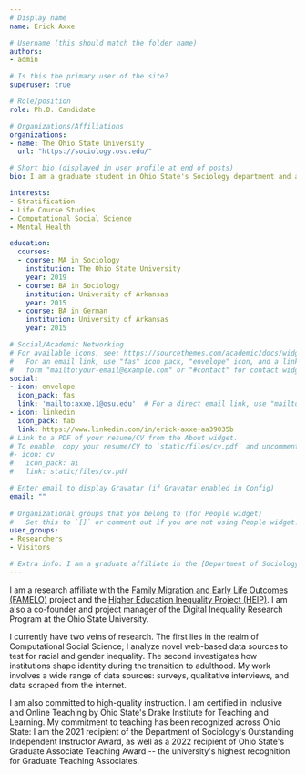 ```yaml
---
# Display name
name: Erick Axxe

# Username (this should match the folder name)
authors:
- admin

# Is this the primary user of the site?
superuser: true

# Role/position
role: Ph.D. Candidate 

# Organizations/Affiliations
organizations:
- name: The Ohio State University
  url: "https://sociology.osu.edu/"

# Short bio (displayed in user profile at end of posts)
bio: I am a graduate student in Ohio State's Sociology department and am affiliated with the Institute for Population Research. 

interests:
- Stratification
- Life Course Studies
- Computational Social Science
- Mental Health

education:
  courses:
  - course: MA in Sociology
    institution: The Ohio State University
    year: 2019
  - course: BA in Sociology
    institution: University of Arkansas
    year: 2015
  - course: BA in German
    institution: University of Arkansas
    year: 2015

# Social/Academic Networking
# For available icons, see: https://sourcethemes.com/academic/docs/widgets/#icons
#   For an email link, use "fas" icon pack, "envelope" icon, and a link in the
#   form "mailto:your-email@example.com" or "#contact" for contact widget.
social:
- icon: envelope
  icon_pack: fas
  link: 'mailto:axxe.1@osu.edu'  # For a direct email link, use "mailto:test@example.org".
- icon: linkedin
  icon_pack: fab
  link: https://www.linkedin.com/in/erick-axxe-aa39035b
# Link to a PDF of your resume/CV from the About widget.
# To enable, copy your resume/CV to `static/files/cv.pdf` and uncomment the lines below.  
#- icon: cv
#   icon_pack: ai
#   link: static/files/cv.pdf

# Enter email to display Gravatar (if Gravatar enabled in Config)
email: ""
  
# Organizational groups that you belong to (for People widget)
#   Set this to `[]` or comment out if you are not using People widget.  
user_groups:
- Researchers
- Visitors

# Extra info: I am a graduate affiliate in the [Department of Sociology](https://sociology.osu.edu/), the [Institute for Population Research](https://ipr.osu.edu/), and the [Translational Data Analytics Institute](https://tdai.osu.edu/) at The Ohio State University.
---
```

I am a research affiliate with the [Family Migration and Early Life Outcomes (FAMELO)](https://famelo.netlify.com/) project and the [Higher Education Inequality Project (HEIP)](https://cssl.osu.edu/research-projects/first-generation-student-study). I am also a co-founder and project manager of the Digital Inequality Research Program at the Ohio State University. 

I currently have two veins of research. The first lies in the realm of Computational Social Science; I analyze novel web-based data sources to test for racial and gender inequality. The second investigates how institutions shape identity during the transition to adulthood. My work involves a wide range of data sources: surveys, qualitative interviews, and data scraped from the internet. 

I am also committed to high-quality instruction. I am certified in Inclusive and Online Teaching by Ohio State's Drake Institute for Teaching and Learning. My commitment to teaching has been recognized across Ohio State: I am the 2021 recipient of the Department of Sociology's Outstanding Independent Instructor Award, as well as a 2022 recipient of Ohio State's Graduate Associate Teaching Award -- the university's highest recognition for Graduate Teaching Associates.

